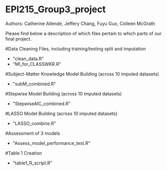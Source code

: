 # EPI215_Group3_project


Authors: Catherine Allende, Jeffery Chang, Fuyu Guo, Colleen McGrath

Please find below a description of which files pertain to which parts of our final project.

#Data Cleaning Files, including training/testing split and imputation
- "clean_data.R"
- "MI_for_CLASSWKR.R"

#Subject-Matter Knowledge Model Building (across 10 imputed datasets)
- "subM_combined.R"

#Stepwise Model Building (across 10 imputed datasets)
- "StepwiseAIC_combined.R"

#LASSO Model Building (across 10 imputed datasets)
- "LASSO_combine.R"

#Assessment of 3 models
- "Assess_model_performance_test.R"

#Table 1 Creation
- "table1_R_script.R"
